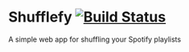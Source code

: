 # Shufflefy [![Build Status](https://travis-ci.com/TimothyRatliff/Shufflefy.svg?branch=master)](https://travis-ci.com/TimothyRatliff/Shufflefy)
A simple web app for shuffling your Spotify playlists
